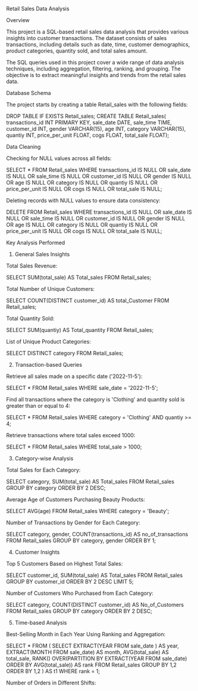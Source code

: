 Retail Sales Data Analysis

Overview

This project is a SQL-based retail sales data analysis that provides various insights into customer transactions. The dataset consists of sales transactions, including details such as date, time, customer demographics, product categories, quantity sold, and total sales amount.

The SQL queries used in this project cover a wide range of data analysis techniques, including aggregation, filtering, ranking, and grouping. The objective is to extract meaningful insights and trends from the retail sales data.

Database Schema

The project starts by creating a table Retail_sales with the following fields:

DROP TABLE IF EXISTS Retail_sales;
CREATE TABLE Retail_sales(
    transactions_id INT PRIMARY KEY,
    sale_date DATE,
    sale_time TIME, 
    customer_id INT,
    gender VARCHAR(15),
    age INT,
    category VARCHAR(15),
    quantiy INT,
    price_per_unit FLOAT,
    cogs FLOAT,
    total_sale FLOAT);

Data Cleaning

Checking for NULL values across all fields:

SELECT * FROM Retail_sales
WHERE 
    transactions_id IS NULL  OR
    sale_date IS NULL OR
    sale_time IS NULL OR
    customer_id IS NULL OR
    gender IS NULL OR
    age IS NULL OR
    category IS NULL OR
    quantiy IS NULL OR
    price_per_unit IS NULL OR
    cogs IS NULL OR
    total_sale IS NULL;

Deleting records with NULL values to ensure data consistency:

DELETE FROM Retail_sales
WHERE 
    transactions_id IS NULL  OR
    sale_date IS NULL OR
    sale_time IS NULL OR
    customer_id IS NULL OR
    gender IS NULL OR
    age IS NULL OR
    category IS NULL OR
    quantiy IS NULL OR
    price_per_unit IS NULL OR
    cogs IS NULL OR
    total_sale IS NULL;

Key Analysis Performed

1. General Sales Insights

Total Sales Revenue:

SELECT SUM(total_sale) AS Total_sales FROM Retail_sales;

Total Number of Unique Customers:

SELECT COUNT(DISTINCT customer_id) AS total_Customer FROM Retail_sales;

Total Quantity Sold:

SELECT SUM(quantiy) AS Total_quantity FROM Retail_sales;

List of Unique Product Categories:

SELECT DISTINCT category FROM Retail_sales;

2. Transaction-based Queries

Retrieve all sales made on a specific date ('2022-11-5'):

SELECT * FROM Retail_sales
WHERE sale_date = '2022-11-5';

Find all transactions where the category is 'Clothing' and quantity sold is greater than or equal to 4:

SELECT * FROM Retail_sales
WHERE category = 'Clothing' AND quantiy >= 4;

Retrieve transactions where total sales exceed 1000:

SELECT * FROM Retail_sales
WHERE total_sale > 1000;

3. Category-wise Analysis

Total Sales for Each Category:

SELECT category, SUM(total_sale) AS Total_sales
FROM Retail_sales
GROUP BY category
ORDER BY 2 DESC;

Average Age of Customers Purchasing Beauty Products:

SELECT AVG(age) FROM Retail_sales
WHERE category = 'Beauty';

Number of Transactions by Gender for Each Category:

SELECT category, gender, COUNT(transactions_id) AS no_of_transactions
FROM Retail_sales
GROUP BY category, gender
ORDER BY 1;

4. Customer Insights

Top 5 Customers Based on Highest Total Sales:

SELECT customer_id, SUM(total_sale) AS Total_sales
FROM Retail_sales
GROUP BY customer_id
ORDER BY 2 DESC
LIMIT 5;

Number of Customers Who Purchased from Each Category:

SELECT category, COUNT(DISTINCT customer_id) AS No_of_Customers
FROM Retail_sales
GROUP BY category
ORDER BY 2 DESC;

5. Time-based Analysis

Best-Selling Month in Each Year Using Ranking and Aggregation:

SELECT * FROM (
    SELECT EXTRACT(YEAR FROM sale_date ) AS year, 
    EXTRACT(MONTH FROM sale_date) AS month, 
    AVG(total_sale) AS total_sale,
    RANK() OVER(PARTITION BY EXTRACT(YEAR FROM sale_date) ORDER BY AVG(total_sale)) AS rank 
    FROM Retail_sales
    GROUP BY 1,2
    ORDER BY 1,2
) AS t1
WHERE rank = 1;

Number of Orders in Different Shifts:
